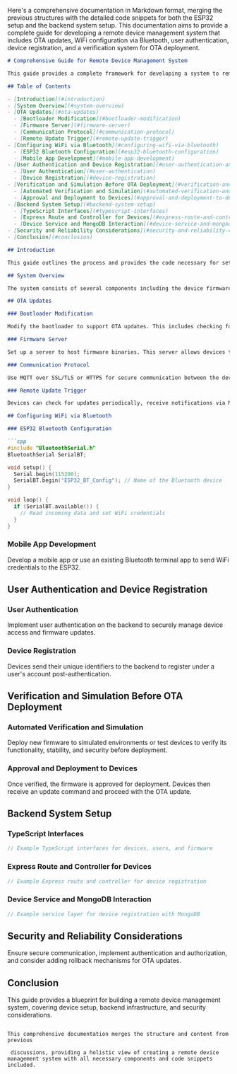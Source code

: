 Here's a comprehensive documentation in Markdown format, merging the previous structures with the detailed code snippets for both the ESP32 setup and the backend system setup. This documentation aims to provide a complete guide for developing a remote device management system that includes OTA updates, WiFi configuration via Bluetooth, user authentication, device registration, and a verification system for OTA deployment.

```markdown
# Comprehensive Guide for Remote Device Management System

This guide provides a complete framework for developing a system to remotely manage ESP32/NodeMCU devices. It includes instructions for setting up OTA updates, configuring WiFi credentials via Bluetooth, user authentication, device registration, and implementing a verification process for firmware updates.

## Table of Contents

- [Introduction](#introduction)
- [System Overview](#system-overview)
- [OTA Updates](#ota-updates)
  - [Bootloader Modification](#bootloader-modification)
  - [Firmware Server](#firmware-server)
  - [Communication Protocol](#communication-protocol)
  - [Remote Update Trigger](#remote-update-trigger)
- [Configuring WiFi via Bluetooth](#configuring-wifi-via-bluetooth)
  - [ESP32 Bluetooth Configuration](#esp32-bluetooth-configuration)
  - [Mobile App Development](#mobile-app-development)
- [User Authentication and Device Registration](#user-authentication-and-device-registration)
  - [User Authentication](#user-authentication)
  - [Device Registration](#device-registration)
- [Verification and Simulation Before OTA Deployment](#verification-and-simulation-before-ota-deployment)
  - [Automated Verification and Simulation](#automated-verification-and-simulation)
  - [Approval and Deployment to Devices](#approval-and-deployment-to-devices)
- [Backend System Setup](#backend-system-setup)
  - [TypeScript Interfaces](#typescript-interfaces)
  - [Express Route and Controller for Devices](#express-route-and-controller-for-devices)
  - [Device Service and MongoDB Interaction](#device-service-and-mongodb-interaction)
- [Security and Reliability Considerations](#security-and-reliability-considerations)
- [Conclusion](#conclusion)

## Introduction

This guide outlines the process and provides the code necessary for setting up a system capable of remotely managing ESP32 or NodeMCU devices. It covers OTA updates, WiFi configuration via Bluetooth, user authentication, device registration, and the backend infrastructure required for these operations.

## System Overview

The system consists of several components including the device firmware, a backend server, and a mobile app. The firmware supports OTA updates and can be configured over Bluetooth. The backend server handles user authentication, device registration, and firmware updates. The mobile app facilitates initial WiFi setup.

## OTA Updates

### Bootloader Modification

Modify the bootloader to support OTA updates. This includes checking for new firmware versions, downloading, and applying them.

### Firmware Server

Set up a server to host firmware binaries. This server allows devices to check for and download new firmware versions securely.

### Communication Protocol

Use MQTT over SSL/TLS or HTTPS for secure communication between the devices and the server. This ensures data integrity and confidentiality.

### Remote Update Trigger

Devices can check for updates periodically, receive notifications via MQTT, or be manually triggered through a web interface.

## Configuring WiFi via Bluetooth

### ESP32 Bluetooth Configuration

```cpp
#include "BluetoothSerial.h"
BluetoothSerial SerialBT;

void setup() {
  Serial.begin(115200);
  SerialBT.begin("ESP32_BT_Config"); // Name of the Bluetooth device
}

void loop() {
  if (SerialBT.available()) {
    // Read incoming data and set WiFi credentials
  }
}
```

### Mobile App Development

Develop a mobile app or use an existing Bluetooth terminal app to send WiFi credentials to the ESP32.

## User Authentication and Device Registration

### User Authentication

Implement user authentication on the backend to securely manage device access and firmware updates.

### Device Registration

Devices send their unique identifiers to the backend to register under a user's account post-authentication.

## Verification and Simulation Before OTA Deployment

### Automated Verification and Simulation

Deploy new firmware to simulated environments or test devices to verify its functionality, stability, and security before deployment.

### Approval and Deployment to Devices

Once verified, the firmware is approved for deployment. Devices then receive an update command and proceed with the OTA update.

## Backend System Setup

### TypeScript Interfaces

```typescript
// Example TypeScript interfaces for devices, users, and firmware
```

### Express Route and Controller for Devices

```typescript
// Example Express route and controller for device registration
```

### Device Service and MongoDB Interaction

```typescript
// Example service layer for device registration with MongoDB
```

## Security and Reliability Considerations

Ensure secure communication, implement authentication and authorization, and consider adding rollback mechanisms for OTA updates.

## Conclusion

This guide provides a blueprint for building a remote device management system, covering device setup, backend infrastructure, and security considerations.
```

This comprehensive documentation merges the structure and content from previous

 discussions, providing a holistic view of creating a remote device management system with all necessary components and code snippets included.
